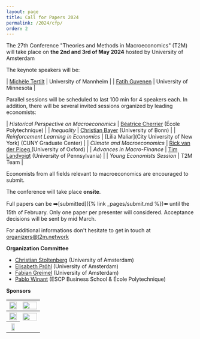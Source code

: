 ```yaml
---
layout: page
title: Call for Papers 2024
permalink: /2024/cfp/
order: 2
---
```



The 27th Conference "Theories and Methods in Macroeconomics" (T2M) will take place on 
__the 2nd and 3rd of May 2024__ hosted by University of Amsterdam

The keynote speakers will be:

| [Michèle Tertilt](https://tertilt.vwl.uni-mannheim.de/) |  University of Mannheim |
| [Fatih Guvenen](https://www.fatihguvenen.com/) |  University of Minnesota |

Parallel sessions will be scheduled to last 100 min for 4 speakers each. In addition, there will be several invited sessions organized by leading economists:


| *Historical Perspective on Macroeconomics* | [Béatrice Cherrier](https://beatricecherrier.wordpress.com/about/)    (École Polytechnique) |
| *Inequality*                               | [Christian Bayer](https://www.wiwi.uni-bonn.de/bayer/)               (University of Bonn)   |
| *Reinforcement Learning in Economics*      | [Lilia Maliar](City University of New York)                        (CUNY Graduate Center)   |
| *Climate and Macroeconomics*               | [Rick van der Ploeg ](https://rickvanderploeg.wordpress.com/)       (University of Oxford)  |
| *Advances in Macro-Finance*                | [Tim Landvoigt](https://sites.google.com/view/timlandvoigt)  (University of Pennsylvania)   |
| *Young Economists Session*                 | T2M Team                                                                                    |

Economists from all fields relevant to macroeconomics are encouraged to submit.

The conference will take place  __onsite__.

Full papers can be ➡️[submitted]({% link _pages/submit.md %})⬅️ until the 15th of February. Only one paper per presenter will considered. Acceptance decisions will be sent by mid March.

For additional informations don't hesitate to get in touch at [organizers@t2m.network](mailto:organizers@t2m.network)

__Organization Committee__

- [Christian Stoltenberg](https://sites.google.com/site/christianastoltenberg/home) (University of Amsterdam)
- [Elisabeth Pröhl](https://www.elisabethproehl.com/) (University of Amsterdam)
- [Fabian Greimel](https://www.greimel.eu/) (University of Amsterdam)
- [Pablo Winant](https://www.mosphere.fr) (ESCP Business School & École Polytechnique)

__Sponsors__

<table style="line: 0px">

  <tbody>

<tr>
<th style="width: 40%;"> <img src="{% link /assets/2024/sponsors/asf.jpg %}" width="100%"> </th>
<th style="width: 60%;"> <img src="{% link /assets/2024/sponsors/ti.jpg %}" width="100%">  </th>
</tr>

<tr>
<th style="width: 40%;"> <img src="{% link /assets/2024/sponsors/DNB.png %}" width="100%"> </th>
<th style="width: 60%;"> <img src="{% link /assets/2024/sponsors/uva.jpg %}" width="100%"> </th>
</tr>
<tr>
<th style="text-align: center;"> <img src="{% link /assets/2024/sponsors/escp.jpg %}" width="60%" class="center"> </th>
</tr>

  </tbody>

</table>